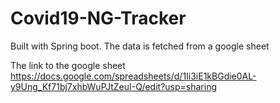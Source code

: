 # Covid19-NG-Tracker
Built with Spring boot. The data is fetched from a google sheet

The link to the google sheet https://docs.google.com/spreadsheets/d/1Ii3iE1kBGdie0AL-y9Ung_Kf71bj7xhbWuPJtZeuI-Q/edit?usp=sharing
